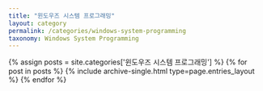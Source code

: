 ```yaml
---
title: "윈도우즈 시스템 프로그래밍"
layout: category
permalink: /categories/windows-system-programming
taxonomy: Windows System Programming
---
```


{% assign posts = site.categories['윈도우즈 시스템 프로그래밍'] %}
{% for post in posts %} {% include archive-single.html type=page.entries_layout %} {% endfor %}

